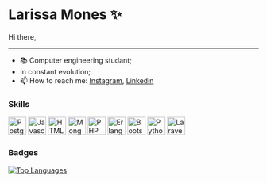 

Larissa Mones :sparkles:
=============
Hi there, 

-------------

- :books: Computer engineering studant;
- In constant evolution; 
- 📫 How to reach me: 
         [Instagram](https://www.instagram.com/larissamones/), [Linkedin](https://br.linkedin.com/in/larissa-mones-019753200)

### Skills

<p align="left">
<a href="https://www.postgresql.org/" target="_blank" rel="noreferrer"><img src="https://raw.githubusercontent.com/danielcranney/readme-generator/main/public/icons/skills/postgresql-colored.svg" width="36" height="36" alt="PostgreSQL" /></a>
<a href="https://developer.mozilla.org/en-US/docs/Web/JavaScript" target="_blank" rel="noreferrer"><img src="https://raw.githubusercontent.com/danielcranney/readme-generator/main/public/icons/skills/javascript-colored.svg" width="36" height="36" alt="Javascript" /></a>
<a href="https://developer.mozilla.org/en-US/docs/Glossary/HTML5" target="_blank" rel="noreferrer"><img src="https://raw.githubusercontent.com/danielcranney/readme-generator/main/public/icons/skills/html5-colored.svg" width="36" height="36" alt="HTML5" /></a>
<a href="https://www.mongodb.com/" target="_blank" rel="noreferrer"><img src="https://raw.githubusercontent.com/danielcranney/readme-generator/main/public/icons/skills/mongodb-colored.svg" width="36" height="36" alt="MongoDB" /></a>  
<a href="https://www.php.net/" target="_blank" rel="noreferrer"><img src="https://upload.wikimedia.org/wikipedia/commons/thumb/2/27/PHP-logo.svg/2048px-PHP-logo.svg.png" width="36" height="36" alt="PHP" /></a>  
<a href="https://www.erlang.org/" target="_blank" rel="noreferrer"><img src="https://upload.wikimedia.org/wikipedia/commons/thumb/9/93/Erlang_logo.svg/1200px-Erlang_logo.svg.png" width="36" height="36" alt="Erlang" /></a>
<a href="https://getbootstrap.com/" target="_blank" rel="noreferrer"><img src="https://upload.wikimedia.org/wikipedia/commons/thumb/b/b2/Bootstrap_logo.svg/2560px-Bootstrap_logo.svg.png" width="36" height="36" alt="Bootstrap" /></a>
<a href="https://www.python.org/" target="_blank" rel="noreferrer"><img src="https://upload.wikimedia.org/wikipedia/commons/c/c3/Python-logo-notext.svg" width="36" height="36" alt="Python" /></a>
<a href="https://laravel.com/" target="_blank" rel="noreferrer"><img src="https://upload.wikimedia.org/wikipedia/commons/thumb/9/9a/Laravel.svg/1200px-Laravel.svg.png" width="36" height="36" alt="Laravel" /></a>

      
</p>


### Badges

<a href="https://github.com/larimones" align="left"><img src="https://github-readme-stats.vercel.app/api/top-langs/?username=larimones&langs_count=10&title_color=0891b2&text_color=ffffff&icon_color=0891b2&bg_color=1c1917&hide_border=true&locale=en&custom_title=Top%20%Languages" alt="Top Languages" /></a>
